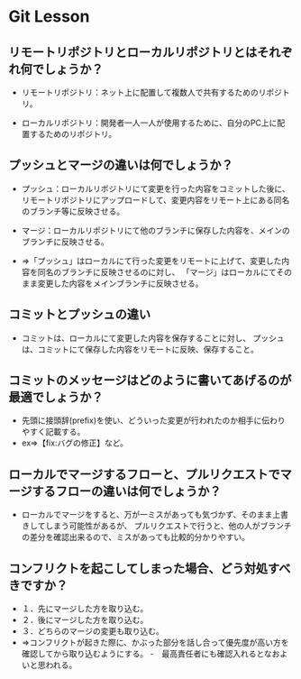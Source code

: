 # Git Lesson

## リモートリポジトリとローカルリポジトリとはそれぞれ何でしょうか？

- リモートリポジトリ：ネット上に配置して複数人で共有するためのリポジトリ。

- ローカルリポジトリ：開発者一人一人が使用するために、自分のPC上に配置するためのリポジトリ。

## プッシュとマージの違いは何でしょうか？

- プッシュ：ローカルリポジトリにて変更を行った内容をコミットした後に、リモートリポジトリにアップロードして、変更内容をリモート上にある同名のブランチ等に反映させる。

- マージ：ローカルリポジトリにて他のブランチに保存した内容を、メインのブランチに反映させる。

- ⇒「プッシュ」はローカルにて行った変更をリモートに上げて、変更した内容を同名のブランチに反映させるのに対し、
「マージ」はローカルにてそのまま変更した内容をメインブランチに反映させる。


## コミットとプッシュの違い

- コミットは、ローカルにて変更した内容を保存することに対し、
プッシュは、コミットにて保存した内容をリモートに反映、保存すること。


## コミットのメッセージはどのように書いてあげるのが最適でしょうか？

- 先頭に接頭辞(prefix)を使い、どういった変更が行われたのか相手に伝わりやすく記載する。
- ex⇒【fix:バグの修正】など。

## ローカルでマージするフローと、プルリクエストでマージするフローの違いは何でしょうか？

- ローカルでマージをすると、万が一ミスがあっても気づかず、そのまま上書きしてしまう可能性があるが、
プルリクエストで行うと、他の人がブランチの差分を確認出来るので、ミスがあっても比較的分かりやすい。

## コンフリクトを起こしてしまった場合、どう対処すべきですか？

- １．先にマージした方を取り込む。
- ２．後にマージした方を取り込む。
- ３．どちらのマージの変更も取り込む。
- ⇒コンフリクトが起きた際に、かぶった部分を話し合って優先度が高い方を確認してから取り込むようにする。
-　最高責任者にも確認入れるとなおよいと思われる。